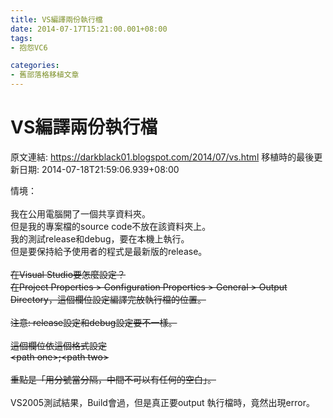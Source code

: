 ```yaml
---
title: VS編譯兩份執行檔
date: 2014-07-17T15:21:00.001+08:00
tags: 
- 抱怨VC6

categories:
- 舊部落格移植文章
---
```


# VS編譯兩份執行檔

原文連結: https://darkblack01.blogspot.com/2014/07/vs.html
移植時的最後更新日期: 2014-07-18T21:59:06.939+08:00

情境：<br /><br />我在公用電腦開了一個共享資料夾。<br />但是我的專案檔的source code不放在該資料夾上。<br />我的測試release和debug，要在本機上執行。<br />但是要保持給予使用者的程式是最新版的release。<br /><br /><strike>在Visual Studio要怎麼設定？</strike><br /><strike>在Project Properties &gt; Configuration Properties &gt; General &gt; Output Directory，這個欄位設定編譯完放執行檔的位置。</strike><br /><strike><br /></strike><strike>注意: release設定和debug設定要不一樣。</strike><br /><strike><br /></strike><strike>這個欄位依這個格式設定</strike><br /><strike>&lt;path one&gt;;&lt;path two&gt;</strike><br /><strike><br /></strike><strike>重點是「用分號當分隔，中間不可以有任何的空白」。</strike><br /><br />VS2005測試結果，Build會過，但是真正要output 執行檔時，竟然出現error。
